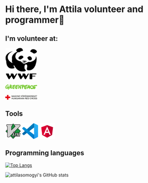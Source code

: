 # Hi there, I'm Attila volunteer and programmer👋
## I'm volunteer at:

<a target="_blank" href="https://wwf.hu/"><img src="logos/wwf-logo.svg" alt="WWF" height="100rem" width="20%"/></a>

<a target="_blank" href="https://www.greenpeace.org/hungary/"><img src="logos/greenpeace-logo.svg" alt="Greenpeace" width="20%"/></a>

<a target="_blank" href="https://voroskereszt.hu/en/about-us/vision-of-the-hungarian-red-cross/"><img src="logos/hungarian-red-cross.svg" alt="Hungarian Red Cross" width="20%"/></a>

## Tools

<p float="left">
<img src="icons/vim-icon.svg" alt="vim" width="50rem"/>
<img src="icons/visual-studio-code-icon.svg" alt="visual studio code" width="50rem"/>
<img src="icons/angular-icon.svg" alt="angular" width="50rem"/>
</p>

## Programming languages

[![Top Langs](https://github-readme-stats.vercel.app/api/top-langs/?username=attilasomogyi&langs_count=10)](https://github.com/attilasomogyi/attilasomogyi)

![attilasomogyi's GitHub stats](https://github-readme-stats.vercel.app/api?username=attilasomogyi&show_icons=true)
